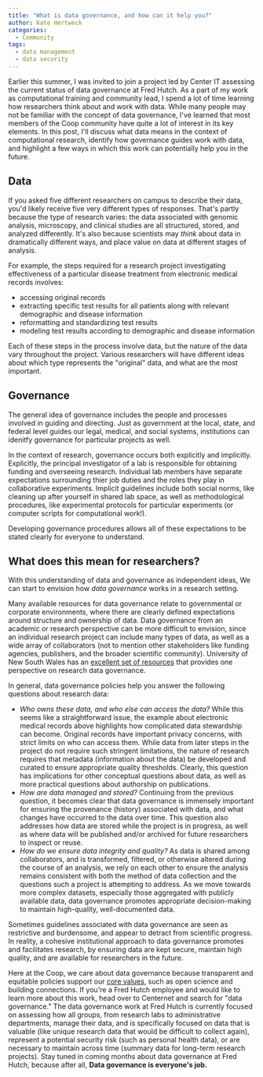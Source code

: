 ```yaml
---
title: "What is data governance, and how can it help you?"
author: Kate Hertweck
categories:
  - Community
tags:
  - data management
  - data security
---
```


Earlier this summer, I was invited to join a project led by Center IT assessing the current status of data governance at Fred Hutch. 
As a part of my work as computational training and community lead,
I spend a lot of time learning how researchers think about and work with data.
While many people may not be familiar with the concept of data governance,
I've learned that most members of the Coop community have quite a lot of interest in its key elements. 
In this post, I'll discuss what data means in the context of computational research,
identify how governance guides work with data,
and highlight a few ways in which this work can potentially help you in the future.

## Data

If you asked five different researchers on campus to describe their data,
you'd likely receive five very different types of responses.
That's partly because the type of research varies:
the data associated with genomic analysis, microscopy, and clinical studies are all structured, stored, and analyzed differently.
It's also because scientists may *think* about data in dramatically different ways,
and place value on data at different stages of analysis.

For example,
the steps required for a research project investigating effectiveness of a particular disease treatment from electronic medical records involves:
- accessing original records
- extracting specific test results for all patients along with relevant demographic and disease information
- reformatting and standardizing test results
- modeling test results according to demographic and disease information

Each of these steps in the process involve data,
but the nature of the data vary throughout the project.
Various researchers will have different ideas about which type represents the "original" data,
and what are the most important. 

## Governance

The general idea of governance includes the people and processes involved in guiding and directing.
Just as government at the local, state, and federal level guides our legal, medical, and social systems, 
institutions can idenitfy governance for particular projects as well. 

In the context of research,
governance occurs both explicitly and implicitly.
Explicitly,
the principal investigator of a lab is responsible for obtaining funding and overseeing research.
Individual lab members have separate expectations surrounding thier job duties and the roles they play in collaborative experiments.
Implicit guidelines include both social norms, 
like cleaning up after yourself in shared lab space,
as well as methodological procedures,
like experimental protocols for particular experiments
(or computer scripts for computational work!).

Developing governance procedures allows all of these expectations to be stated clearly for everyone to understand.

## What does this mean for researchers?

With this understanding of data and governance as independent ideas,
We can start to envision how *data governance* works in a research setting. 

Many available resources for data governance relate to governmental or corporate environments, 
where there are clearly defined expectations around structure and ownership of data. 
Data governance from an academic or research perspective can be more difficult to envision,
since an individual research project can include many types of data, as well as a wide array of collaborators
(not to mention other stakeholders like funding agencies, publishers, and the broader scientific community).
University of New South Wales has an [excellent set of resources](https://www.datagovernance.unsw.edu.au/research-data-governance) 
that provides one perspective on research data governance.

In general, data governance policies help you answer the following questions about research data:
- *Who owns these data, and who else can access the data?* 
While this seems like a straightforward issue,
the example about electronic medical records above highlights how complicated data stewardship can become. 
Original records have important privacy concerns,
with strict limits on who can access them.
While data from later steps in the project do not require such stringent limitations,
the nature of research requires that metadata (information about the data) 
be developed and curated to ensure appropriate quality thresholds.
Clearly, this question has implications for other conceptual questions about data, 
as well as more practical questions about authorship on publications.
- *How are data managed and stored?* 
Continuing from the previous question, 
it becomes clear that data governance is immensely important for ensuring the provenance (history) associated with data, 
and what changes have occurred to the data over time. 
This question also addresses how data are stored while the project is in progress, 
as well as where data will be published and/or archived for future researchers to inspect or reuse.
- *How do we ensure data integrity and quality?* 
As data is shared among collaborators, 
and is transformed, filtered, or otherwise altered during the course of an analysis, 
we rely on each other to ensure the analysis remains consistent with both the method of data collection and the questions such a project is attempting to address.
As we move towards more complex datasets, 
especially those aggregated with publicly available data,
data governance promotes appropriate decision-making to maintain high-quality, well-documented data.

Sometimes guidelines associated with data governance are seen as restrictive and burdensome,
and appear to detract from scientific progress.
In reality, 
a cohesive institutional approach to data governance promotes and facilitates research,
by ensuring data are kept secure, maintain high quality, and are available for researchers in the future.

Here at the Coop, 
we care about data governance because transparent and equitable policies support our [core values](https://fredhutch.github.io/coop/community/coop-values/),
such as open science and building connections.
If you're a Fred Hutch employee and would like to learn more about this work, 
head over to Centernet and search for "data governance."
The data governance work at Fred Hutch is currently focused on assessing how all groups,
from research labs to administrative departments,
manage their data, 
and is specifically focused on data that is valuable 
(like unique research data that would be difficult to collect again), represent a potential security risk (such as personal health data), 
or are necessary to maintain across time (summary data for long-term research projects).
Stay tuned in coming months about data governance at Fred Hutch,
because after all,
**Data governance is everyone's job.**
